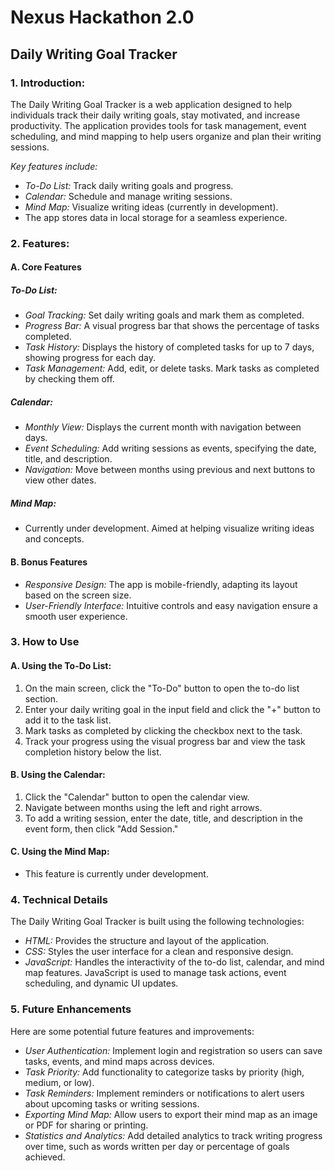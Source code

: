 # Nexus Hackathon 2.0

## Daily Writing Goal Tracker

### 1. Introduction:
The Daily Writing Goal Tracker is a web application designed to help individuals track their daily writing goals, stay motivated, and increase productivity. The application provides tools for task management, event scheduling, and mind mapping to help users organize and plan their writing sessions.

*Key features include:*
- *To-Do List:* Track daily writing goals and progress.
- *Calendar:* Schedule and manage writing sessions.
- *Mind Map:* Visualize writing ideas (currently in development).
- The app stores data in local storage for a seamless experience.

### 2. Features:

#### A. Core Features

##### To-Do List:
- *Goal Tracking:* Set daily writing goals and mark them as completed.
- *Progress Bar:* A visual progress bar that shows the percentage of tasks completed.
- *Task History:* Displays the history of completed tasks for up to 7 days, showing progress for each day.
- *Task Management:* Add, edit, or delete tasks. Mark tasks as completed by checking them off.

##### Calendar:
- *Monthly View:* Displays the current month with navigation between days.
- *Event Scheduling:* Add writing sessions as events, specifying the date, title, and description.
- *Navigation:* Move between months using previous and next buttons to view other dates.

##### Mind Map:
- Currently under development. Aimed at helping visualize writing ideas and concepts.

#### B. Bonus Features
- *Responsive Design:* The app is mobile-friendly, adapting its layout based on the screen size.
- *User-Friendly Interface:* Intuitive controls and easy navigation ensure a smooth user experience.

### 3. How to Use

#### A. Using the To-Do List:
1. On the main screen, click the "To-Do" button to open the to-do list section.
2. Enter your daily writing goal in the input field and click the "+" button to add it to the task list.
3. Mark tasks as completed by clicking the checkbox next to the task.
4. Track your progress using the visual progress bar and view the task completion history below the list.

#### B. Using the Calendar:
1. Click the "Calendar" button to open the calendar view.
2. Navigate between months using the left and right arrows.
3. To add a writing session, enter the date, title, and description in the event form, then click "Add Session."

#### C. Using the Mind Map:
- This feature is currently under development.

### 4. Technical Details
The Daily Writing Goal Tracker is built using the following technologies:
- *HTML:* Provides the structure and layout of the application.
- *CSS:* Styles the user interface for a clean and responsive design.
- *JavaScript:* Handles the interactivity of the to-do list, calendar, and mind map features. JavaScript is used to manage task actions, event scheduling, and dynamic UI updates.

### 5. Future Enhancements
Here are some potential future features and improvements:
- *User Authentication:* Implement login and registration so users can save tasks, events, and mind maps across devices.
- *Task Priority:* Add functionality to categorize tasks by priority (high, medium, or low).
- *Task Reminders:* Implement reminders or notifications to alert users about upcoming tasks or writing sessions.
- *Exporting Mind Map:* Allow users to export their mind map as an image or PDF for sharing or printing.
- *Statistics and Analytics:* Add detailed analytics to track writing progress over time, such as words written per day or percentage of goals achieved.

